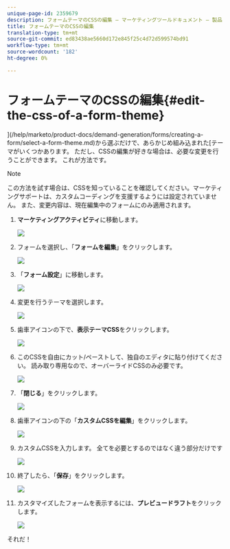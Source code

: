 ```yaml
---
unique-page-id: 2359679
description: フォームテーマのCSSの編集 — マーケティングツールドキュメント — 製品ドキュメント
title: フォームテーマのCSSの編集
translation-type: tm+mt
source-git-commit: ed83438ae5660d172e845f25c4d72d599574bd91
workflow-type: tm+mt
source-wordcount: '182'
ht-degree: 0%

---
```



# フォームテーマのCSSの編集{#edit-the-css-of-a-form-theme}

](/help/marketo/product-docs/demand-generation/forms/creating-a-form/select-a-form-theme.md)から選ぶだけで、あらかじめ組み込まれた[テーマがいくつかあります。 ただし、CSSの編集が好きな場合は、必要な変更を行うことができます。 これが方法です。

>[!NOTE]
>
>この方法を試す場合は、CSSを知っていることを確認してください。マーケティングサポートは、カスタムコーディングを支援するようには設定されていません。 また、変更内容は、現在編集中のフォームにのみ適用されます。

1. **マーケティングアクティビティ**&#x200B;に移動します。

   ![](assets/login-marketing-activities-5.png)

1. フォームを選択し、「**フォームを編集**」をクリックします。

   ![](assets/image2014-9-15-14-3a37-3a7.png)

1. 「**フォーム設定**」に移動します。

   ![](assets/image2014-9-15-14-3a37-3a42.png)

1. 変更を行うテーマを選択します。

   ![](assets/image2014-9-15-14-3a37-3a54.png)

1. 歯車アイコンの下で、**表示テーマCSS**&#x200B;をクリックします。

   ![](assets/image2014-9-15-14-3a38-3a18.png)

1. このCSSを自由にカット/ペーストして、独自のエディタに貼り付けてください。 読み取り専用なので、オーバーライドCSSのみ必要です。

   ![](assets/image2014-9-15-14-3a38-3a29.png)

1. 「**閉じる**」をクリックします。

   ![](assets/image2014-9-15-14-3a38-3a46.png)

1. 歯車アイコンの下の「**カスタムCSSを編集**」をクリックします。

   ![](assets/image2014-9-15-14-3a39-3a5.png)

1. カスタムCSSを入力します。 全てを必要とするのではなく違う部分だけです

   ![](assets/image2014-9-15-14-3a39-3a21.png)

1. 終了したら、「**保存**」をクリックします。

   ![](assets/image2014-9-15-14-3a39-3a30.png)

1. カスタマイズしたフォームを表示するには、**プレビュードラフト**&#x200B;をクリックします。

   ![](assets/image2014-9-15-14-3a39-3a50.png)

それだ！
